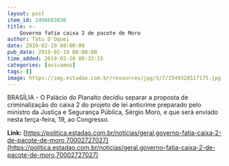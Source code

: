 ```yaml
---
layout: post
item_id: 2496603830
title: >-
    Governo fatia caixa 2 de pacote de Moro
author: Tatu D'Oquei
date: 2019-02-19 08:00:00
pub_date: 2019-02-19 08:00:00
time_added: 2019-02-20 08:33:15
categories: [avisamos]
tags: []
image: https://img.estadao.com.br/resources/jpg/5/7/1549328517175.jpg
---
```


BRASÍLIA - O Palácio do Planalto decidiu separar a proposta de criminalização do caixa 2 do projeto de lei anticrime preparado pelo ministro da Justiça e Segurança Pública, Sérgio Moro, e que será enviado nesta terça-feira, 19, ao Congresso.

**Link:** [https://politica.estadao.com.br/noticias/geral,governo-fatia-caixa-2-de-pacote-de-moro,70002727027](https://politica.estadao.com.br/noticias/geral,governo-fatia-caixa-2-de-pacote-de-moro,70002727027)

